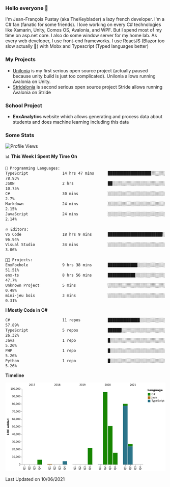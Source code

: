 ### Hello everyone 👋

I'm Jean-François Pustay (aka TheKeyblader) a lazy french developer. I'm a C# fan (fanatic for some friends). I love working on every C# technologies like Xamarin, Unity, Comos OS, Avalonia, and WPF.  But I spend most of my time on asp.net core. I also do some window server for my home lab. As every web developer, I use front-end frameworks. I use ReactJS (Blazor too slow actually 🙂) with Mobx and Typescript (Typed languages better)

### My Projects

* [Unilonia](https://github.com/TheKeyblader/Unilonia) is my first serious open source project (actually paused because unity build is just too complicated).
  Unilonia allows running Avalonia on Unity.
* [Stridelonia](https://github.com/TheKeyblader/Stridelonia) is second serious open source project
  Stride allows running Avalonia on Stride

### School Project

* __EnxAnalytics__ website which allows generating and process data about  students and does machine learning including this data 

### Some Stats

<!--START_SECTION:waka-->
![Profile Views](http://img.shields.io/badge/Profile%20Views-0-blue)

📊 **This Week I Spent My Time On** 

```text
💬 Programming Languages: 
TypeScript               14 hrs 47 mins      ███████████████████░░░░░░   78.93% 
JSON                     2 hrs               ██░░░░░░░░░░░░░░░░░░░░░░░   10.75% 
C#                       30 mins             ░░░░░░░░░░░░░░░░░░░░░░░░░   2.7% 
Markdown                 24 mins             ░░░░░░░░░░░░░░░░░░░░░░░░░   2.15% 
JavaScript               24 mins             ░░░░░░░░░░░░░░░░░░░░░░░░░   2.14%

🔥 Editors: 
VS Code                  18 hrs 9 mins       ████████████████████████░   96.94% 
Visual Studio            34 mins             ░░░░░░░░░░░░░░░░░░░░░░░░░   3.06%

🐱‍💻 Projects: 
EnxFoxhole               9 hrs 38 mins       █████████████░░░░░░░░░░░░   51.51% 
enx-ts                   8 hrs 56 mins       ████████████░░░░░░░░░░░░░   47.7% 
Unknown Project          5 mins              ░░░░░░░░░░░░░░░░░░░░░░░░░   0.48% 
mini-jeu bois            3 mins              ░░░░░░░░░░░░░░░░░░░░░░░░░   0.31%

```

**I Mostly Code in C#** 

```text
C#                       11 repos            ██████████████░░░░░░░░░░░   57.89% 
TypeScript               5 repos             ██████░░░░░░░░░░░░░░░░░░░   26.32% 
Java                     1 repo              █░░░░░░░░░░░░░░░░░░░░░░░░   5.26% 
PHP                      1 repo              █░░░░░░░░░░░░░░░░░░░░░░░░   5.26% 
Python                   1 repo              █░░░░░░░░░░░░░░░░░░░░░░░░   5.26%

```


**Timeline**

![Chart not found](https://raw.githubusercontent.com/TheKeyblader/TheKeyblader/main/charts/bar_graph.png) 


 Last Updated on 10/06/2021
<!--END_SECTION:waka-->

<!--
**TheKeyblader/TheKeyblader** is a ✨ _special_ ✨ repository because its `README.md` (this file) appears on your GitHub profile.

Here are some ideas to get you started:

- 🔭 I’m currently working on ...
- 🌱 I’m currently learning ...
- 👯 I’m looking to collaborate on ...
- 🤔 I’m looking for help with ...
- 💬 Ask me about ...
- 📫 How to reach me: ...
- 😄 Pronouns: ...
- ⚡ Fun fact: ...
-->

